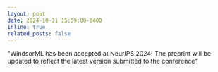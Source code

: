 ```yaml
---
layout: post
date: 2024-10-31 15:59:00-0400
inline: true
related_posts: false
---
```


"WindsorML has been accepted at NeurIPS 2024! The preprint will be updated to reflect the latest version submitted to the conference"
